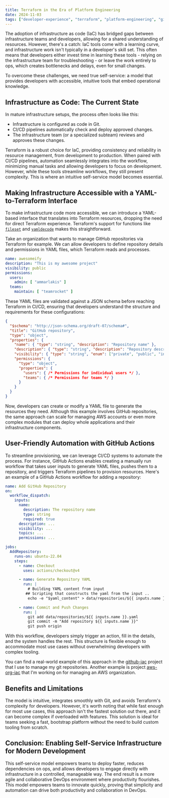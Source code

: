 ```yaml
---
title: Terraform in the Era of Platform Engineering
date: 2024-11-03
tags: ["developer-experience", "terraform", "platform-engineering", "github", "actions"]
---
```


The adoption of infrastructure as code (IaC) has bridged gaps between infrastructure teams and developers, allowing for a shared understanding of resources. However, there's a catch: IaC tools come with a learning curve, and infrastructure work isn't typically in a developer's skill set. This often means that developers either invest time in learning these tools - relying on the infrastructure team for troubleshooting - or leave the work entirely to ops, which creates bottlenecks and delays, even for small changes.

To overcome these challenges, we need true self-service: a model that provides developers with accessible, intuitive tools that embed operational knowledge.

## Infrastructure as Code: The Current State

In mature infrastructure setups, the process often looks like this:
- Infrastructure is configured as code in Git.
- CI/CD pipelines automatically check and deploy approved changes.
- The infrastructure team (or a specialized subteam) reviews and approves these changes.

Terraform is a robust choice for IaC, providing consistency and reliability in resource management, from development to production. When paired with CI/CD pipelines, automation seamlessly integrates into the workflow, minimizing manual tasks and allowing developers to focus on development. However, while these tools streamline workflows, they still present complexity. This is where an intuitive self-service model becomes essential.

## Making Infrastructure Accessible with a YAML-to-Terraform Interface

To make infrastructure code more accessible, we can introduce a YAML-based interface that translates into Terraform resources, dropping the need for direct Terraform experience. Terraform's support for functions like [`fileset`](https://developer.hashicorp.com/terraform/language/functions/fileset) and [`yamldecode`](https://developer.hashicorp.com/terraform/language/functions/yamldecode) makes this straightforward.

Take an organization that wants to manage GitHub repositories via Terraform for example. We can allow developers to define repository details and permissions in YAML files, which Terraform reads and processes.

```yaml
name: awesomeify
description: "This is my awesome project"
visibility: public
permissions:
  users:
    admin: [ "ammarlakis" ]
  teams:
    maintain: [ "teamrocket" ]
```

These YAML files are validated against a JSON schema before reaching Terraform in CI/CD, ensuring that developers understand the structure and requirements for these configurations:

```json
{
  "$schema": "http://json-schema.org/draft-07/schema#",
  "title": "GitHub repository",
  "type": "object",
  "properties": {
    "name": { "type": "string", "description": "Repository name" },
    "description": { "type": "string", "description": "Repository description" },
    "visibility": { "type": "string", "enum": ["private", "public", "internal"], "description": "Repository visibility level" },
    "permissions": {
      "type": "object",
      "properties": {
        "users": { /* Permissions for individual users */ },
        "teams": { /* Permissions for teams */ }
      }
    }
  }
}
```

Now, developers can create or modify a YAML file to generate the resources they need. Although this example involves GitHub repositories, the same approach can scale for managing AWS accounts or even more complex modules that can deploy whole applications and their infrastructure components.

## User-Friendly Automation with GitHub Actions

To streamline provisioning, we can leverage CI/CD systems to automate the process. For instance, GitHub Actions enables creating a manually run workflow that takes user inputs to generate YAML files, pushes them to a repository, and triggers Terraform pipelines to provision resources. Here's an example of a GitHub Actions workflow for adding a repository:

```yaml
name: Add GitHub Repository
on:
  workflow_dispatch:
    inputs:
      name: 
        description: The repository name
        type: string
        required: true
      description: ...
      visibility: ...
      topics: ...
      permissions: ...

jobs:
  AddRepository:
    runs-on: ubuntu-22.04
    steps:
      - name: Checkout
        uses: actions/checkout@v4

      - name: Generate Repository YAML
        run: |
          # Building YAML content from input
         ## Scripting that constructs the yaml from the input ..
          echo -e "$yaml_content" > data/repositories/${{ inputs.name }}.yaml

      - name: Commit and Push Changes
        run: |
          git add data/repositories/${{ inputs.name }}.yaml
          git commit -m "Add repository ${{ inputs.name }}"
          git push origin
```

With this workflow, developers simply trigger an action, fill in the details, and the system handles the rest. This structure is flexible enough to accommodate most use cases without overwhelming developers with complex tooling.

You can find a real-world example of this approach in the [github-iac](https://github.com/ammarlakis/github-iac) project that I use to manage my git repositories. Another example is project [aws-org-iac](https://github.com/ammarlakis/aws-org-iac) that I'm working on for managing an AWS organization.

## Benefits and Limitations

The model is intuitive, integrates smoothly with Git, and avoids Terraform's complexity for developers. However, it's worth noting that while fast enough for most use cases, this approach isn't the fastest solution out there, and it can become complex if overloaded with features.
This solution is ideal for teams seeking a fast, bootstrap platform without the need to build custom tooling from scratch.

## Conclusion: Enabling Self-Service Infrastructure for Modern Development

This self-service model empowers teams to deploy faster, reduces dependencies on ops, and allows developers to engage directly with infrastructure in a controlled, manageable way. The end result is a more agile and collaborative DevOps environment where productivity flourishes. This model empowers teams to innovate quickly, proving that simplicity and automation can drive both productivity and collaboration in DevOps.
